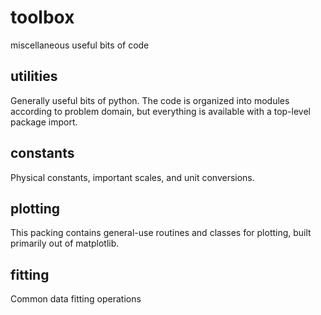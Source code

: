# toolbox
miscellaneous useful bits of code 

## utilities
Generally useful bits of python. The code is organized into modules according to problem domain, but everything is available with a top-level package import.

## constants
Physical constants, important scales, and unit conversions. 

## plotting
This packing contains general-use routines and classes for plotting,
built primarily out of matplotlib.

## fitting
Common data fitting operations 